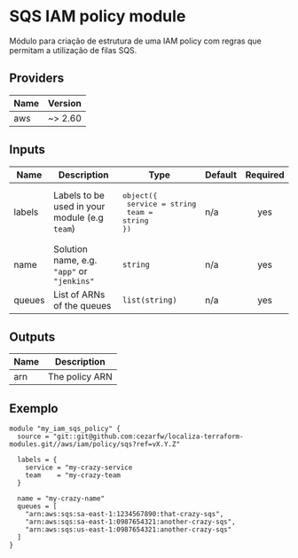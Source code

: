 # SQS IAM policy module

Módulo para criação de estrutura de uma IAM policy com regras que permitam a utilização de filas SQS.

## Providers

| Name | Version |
|------|---------|
| aws | ~> 2.60 |

## Inputs

| Name | Description | Type | Default | Required |
|------|-------------|------|---------|:--------:|
| labels | Labels to be used in your module (e.g `team`) | <pre>object({<br>  service = string<br>  team    = string<br>})</pre> | n/a | yes |
| name | Solution name, e.g. `"app"` or `"jenkins"` | `string` | n/a | yes |
| queues | List of ARNs of the queues | `list(string)` | n/a | yes |

## Outputs

| Name | Description |
|------|-------------|
| arn | The policy ARN |

## Exemplo

```hcl
module "my_iam_sqs_policy" {
  source = "git::git@github.com:cezarfw/localiza-terraform-modules.git//aws/iam/policy/sqs?ref=vX.Y.Z"

  labels = {
    service = "my-crazy-service
    team    = "my-crazy-team
  }

  name = "my-crazy-name"
  queues = [
    "arn:aws:sqs:sa-east-1:1234567890:that-crazy-sqs",
    "arn:aws:sqs:sa-east-1:0987654321:another-crazy-sqs",
    "arn:aws:sqs:us-east-1:0987654321:another-crazy-sqs"
  ]
}
```
